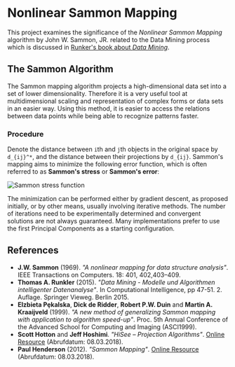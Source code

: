 # Nonlinear Sammon Mapping
This project examines the significance of the _Nonlinear Sammon Mapping_ algorithm
by John W. Sammon, JR. related to the Data Mining process which is discussed in
[Runker's book about _Data Mining_](https://link.springer.com/book/10.1007%2F978-3-8348-2171-3).

## The Sammon Algorithm
The Sammon mapping algorithm projects a high-dimensional data set into a set of lower
dimensionality. Therefore it is a very useful tool at multidimensional scaling and
representation of complex forms or data sets in an easier way. Using this method,
it is easier to access the relations between data points while being able to
recognize patterns faster.

### Procedure
Denote the distance between `i`th and `j`th objects in the original space by
`d_{ij}^*`, and the distance between their projections by `d_{ij}`.
Sammon's mapping aims to minimize the following error function, which is often referred to as
**Sammon's stress** or **Sammon's error**:

![Sammon stress function](https://wikimedia.org/api/rest_v1/media/math/render/svg/a162a8c19c865869cdb8ec7b0aa6cd0d7e9f3c688)

The minimization can be performed either by gradient descent, as proposed initially,
or by other means, usually involving iterative methods. The number of iterations need
to be experimentally determined and convergent solutions are not always guaranteed.
Many implementations prefer to use the first Principal Components as a starting configuration.

## References
* **J.W. Sammon** (1969). _"A nonlinear mapping for data structure analysis"_.
  IEEE Transactions on Computers. 18: 401, 402,403–409.
* **Thomas A. Runkler** (2015). _"Data Mining - Modelle und Algorithmen intelligenter Datenanalyse"_.
  In Computational Intelligence, pp 47-51. 2. Auflage. Springer Vieweg. Berlin 2015.
* **Elzbieta Pȩkalska**, **Dick de Ridder**, **Robert P.W. Duin** and **Martin A. Kraaijveld** (1999).
  _"A new method of generalizing Sammon mapping with application to algorithm speed-up"_.
  Proc. 5th Annual Conference of the Advanced School for Computing and Imaging (ASCI1999).
* **Scott Hotton** and **Jeff Hoshimi**. _"HiSee – Projection Algorithms"_.
  [Online Resource](http://hisee.sourceforge.net) (Abrufdatum: 08.03.2018).
* **Paul Henderson** (2012). _"Sammon Mapping"_.
  [Online Resource](http://homepages.inf.ed.ac.uk/rbf/CVonline/LOCAL_COPIES/AV0910/henderson.pdf) (Abrufdatum: 08.03.2018).

